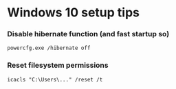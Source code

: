 # Windows 10 setup tips

### Disable hibernate function (and fast startup so)

	powercfg.exe /hibernate off

### Reset filesystem permissions
	icacls "C:\Users\..." /reset /t

		